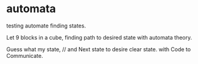 # automata
testing automate finding states.

Let 9 blocks in a cube, finding path to desired state with automata theory.

Guess what my state, // and Next state to desire clear state.
with Code to Communicate.
